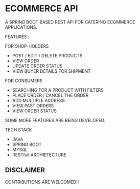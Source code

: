 
# ECOMMERCE API

A SPRING BOOT BASED REST API FOR CATERING ECOMMERCE APPLICATIONS.

FEATURES :

FOR SHOP-HOLDERS
- POST / EDIT / DELETE PRODUCTS
- VIEW ORDER
- UPDATE ORDER STATUS
- VIEW BUYER DETAILS FOR SHIPMENT

FOR CONSUMERS


- SEARCHING FOR A PRODUCT WITH FILTERS
- PLACE ORDER / CANCEL THE ORDER
- ADD MULTIPLE ADDRESS 
- VIEW PAST ORDERS
- VIEW ORDER STATUS

SOME MORE FEATURES ARE BEING DEVELOPED.

TECH STACK
- JAVA
- SPRING BOOT
- MYSQL
- RESTfull ARCHIETECTURE


DISCLAIMER
-
CONTRIBUTIONS ARE WELCOMED!!